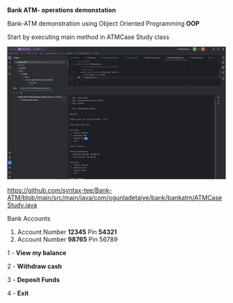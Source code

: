 **Bank ATM- operations demonstation**

Bank-ATM demonstration using Object Oriented Programming **OOP** 

Start by executing main method in  ATMCase Study class 

![ATM logo](/img/atm.png)


https://github.com/syntax-tee/Bank-ATM/blob/main/src/main/java/com/ogunladetaiye/bank/bankatm/ATMCaseStudy.java

Bank Accounts

1. Account Number **12345**         Pin **54321**
2. Account Number **98765**         Pin 56789

1 - **View my balance**

2 - **Withdraw cash**

3 - **Deposit Funds**

4 - **Exit**

